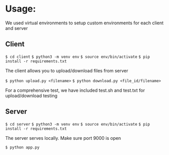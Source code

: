 
# Usage:

We used virtual environments to setup custom environments for each client and server


## Client

`$ cd client`
`$ python3 -m venv env`
`$ source env/bin/activate`
`$ pip install -r requirements.txt`

The client allows you to upload/download files from server

`$ python upload.py <filename>`
`$ python download.py <file_id/filename>`

For a comprehensive test, we have included test.sh and test.txt for upload/download testing

## Server
`$ cd server`
`$ python3 -m venv env`
`$ source env/bin/activate`
`$ pip install -r requirements.txt`

The server serves locally. Make sure port 9000 is open

`$ python app.py`
